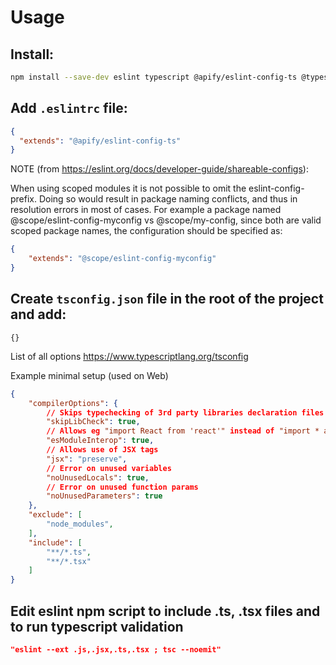 # Usage

## Install:

```bash
npm install --save-dev eslint typescript @apify/eslint-config-ts @typescript-eslint/eslint-plugin @typescript-eslint/parser 
```

## Add `.eslintrc` file:

```json
{
  "extends": "@apify/eslint-config-ts"
}
```

NOTE (from https://eslint.org/docs/developer-guide/shareable-configs): 
  
When using scoped modules it is not possible to omit the eslint-config- prefix. Doing so would result in package naming conflicts, and thus in resolution errors in most of cases. For example a package named @scope/eslint-config-myconfig vs @scope/my-config, since both are valid scoped package names, the configuration should be specified as:

```json
{
    "extends": "@scope/eslint-config-myconfig"
}
```


## Create `tsconfig.json` file in the root of the project and add:
```
{}
```
List of all options https://www.typescriptlang.org/tsconfig

Example minimal setup (used on Web)
```json
{
    "compilerOptions": {
        // Skips typechecking of 3rd party libraries declaration files (extension .d.ts) since they may have different tsconfig
        "skipLibCheck": true,
        // Allows eg "import React from 'react'" instead of "import * as React from 'react'"
        "esModuleInterop": true,
        // Allows use of JSX tags
        "jsx": "preserve",
        // Error on unused variables
        "noUnusedLocals": true,
        // Error on unused function params
        "noUnusedParameters": true
    },
    "exclude": [
        "node_modules",
    ],
    "include": [
        "**/*.ts",
        "**/*.tsx"
    ]
}
```

## Edit eslint npm script to include .ts, .tsx files and to run typescript validation
```json
"eslint --ext .js,.jsx,.ts,.tsx ; tsc --noemit"
```